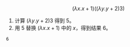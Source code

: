 $$
(λx.x+1)((λy.y+2)3)
$$

1. 计算 $(λy.y+2)3$ 得到 $5$。
1. 用 $5$ 替换 $(λx.x+1)$ 中的 $x$，得到结果 $6$。

```title="solution"
6
```
